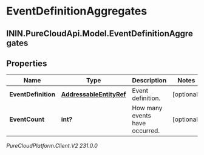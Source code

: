 # EventDefinitionAggregates

## ININ.PureCloudApi.Model.EventDefinitionAggregates

## Properties

|Name | Type | Description | Notes|
|------------ | ------------- | ------------- | -------------|
| **EventDefinition** | [**AddressableEntityRef**](AddressableEntityRef) | Event definition. | [optional] |
| **EventCount** | **int?** | How many events have occurred. | [optional] |



_PureCloudPlatform.Client.V2 231.0.0_

